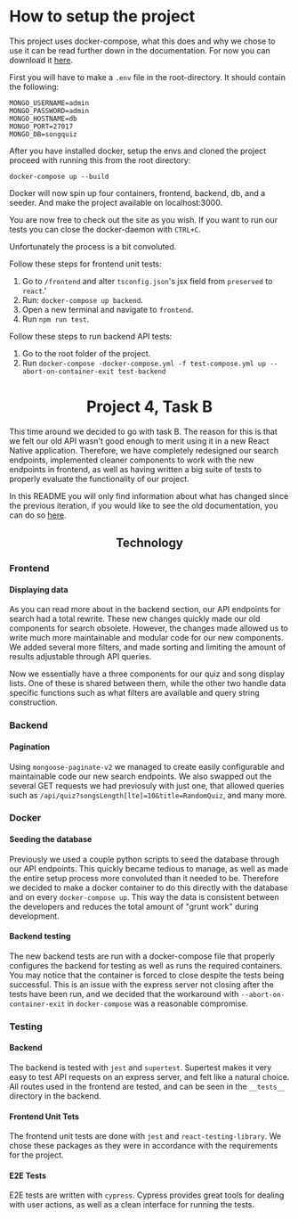 # How to setup the project

This project uses docker-compose, what this does and why we chose to use it can be read further down in the documentation. For now you can download it [here](https://docs.docker.com/desktop/).

First you will have to make a `.env` file in the root-directory. It should contain the following: 
```
MONGO_USERNAME=admin
MONGO_PASSWORD=admin
MONGO_HOSTNAME=db
MONGO_PORT=27017
MONGO_DB=songquiz
```

After you have installed docker, setup the envs and cloned the project proceed with running this from the root directory: 

`docker-compose up --build`

Docker will now spin up four containers, frontend, backend, db, and a seeder. And make the project available on localhost:3000.

You are now free to check out the site as you wish. If you want to run our tests you can close the docker-daemon with `CTRL+C`. 

Unfortunately the process is a bit convoluted. 

Follow these steps for frontend unit tests: 
1. Go to `/frontend` and alter `tsconfig.json`'s jsx field from `preserved` to `react`.'
2. Run: `docker-compose up backend`.
3. Open a new terminal and navigate to `frontend`. 
4. Run `npm run test`.

Follow these steps to run backend API tests: 
1. Go to the root folder of the project. 
2. Run `docker-compose -docker-compose.yml -f test-compose.yml up --abort-on-container-exit test-backend`


# <center>Project 4, Task B</center>

This time around we decided to go with task B. The reason for this is that we felt our old API wasn't good enough to merit using it in a new React Native application. Therefore, we have completely redesigned our search endpoints, implemented cleaner components to work with the new endpoints in frontend, as well as having written a big suite of tests to properly evaluate the functionality of our project. 

In this README you will only find information about what has changed since the previous iteration, if you would like to see the old documentation, you can do so [here](https://gitlab.stud.idi.ntnu.no/it2810-h20/team-34/prosjekt-3).

## <center>Technology</center>

### Frontend

#### Displaying data

As you can read more about in the backend section, our API endpoints for search had a total rewrite. These new changes quickly made our old components for search obsolete. However, the changes made allowed us to write much more maintainable and modular code for our new components. We added several more filters, and made sorting and limiting the amount of results adjustable through API queries. 

Now we essentially have a three components for our quiz and song display lists. One of these is shared between them, while the other two handle data specific functions such as what filters are available and query string construction. 

### Backend

#### Pagination

Using `mongoose-paginate-v2` we managed to create easily configurable and maintainable code our new search endpoints. We also swapped out the several GET requests we had previosuly with just one, that allowed queries such as `/api/quiz?songsLength[lte]=10&title=RandomQuiz`, and many more. 


### Docker

#### Seeding the database

Previously we used a couple python scripts to seed the database through our API endpoints. This quickly became tedious to manage, as well as made the entire setup process more convoluted than it needed to be. Therefore we decided to make a docker container to do this directly with the database and on every `docker-compose up`. This way the data is consistent between the developers and reduces the total amount of "grunt work" during development. 


#### Backend testing 

The new backend tests are run with a docker-compose file that properly configures the backend for testing as well as runs the required containers. You may notice that the container is forced to close despite the tests being successful. This is an issue with the express server not closing after the tests have been run, and we decided that the workaround with `--abort-on-container-exit` in `docker-compose` was a reasonable compromise. 


### Testing 

#### Backend

The backend is tested with `jest` and `supertest`. Supertest makes it very easy to test API requests on an express server, and felt like a natural choice. All routes used in the frontend are tested, and can be seen in the `__tests__` directory in the backend. 


#### Frontend Unit Tets

The frontend unit tests are done with `jest` and `react-testing-library`. We chose these packages as they were in accordance with the requirements for the project. 


#### E2E Tests

E2E tests are written with `cypress`. Cypress provides great tools for dealing with user actions, as well as a clean interface for running the tests. 
